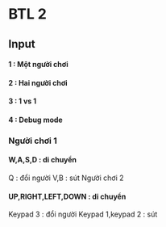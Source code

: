 <h1> BTL 2</h1>
<h2> Input </h2>
<h4> 1 : Một người chơi</h4>
<h4> 2 : Hai người chơi</h4>
<h4> 3 : 1 vs 1</h4>
<h4> 4 : Debug mode</h4>
<h3> Người chơi 1</h3>
<h4> W,A,S,D : di chuyển</h4
<h4> Q : đổi người</h4
<h4> V,B : sút</h4

<h3> Người chơi 2</h3>
<h4> UP,RIGHT,LEFT,DOWN : di chuyển</h4
<h4> Keypad 3 : đổi người</h4
<h4> Keypad 1,keypad 2 : sút</h4

